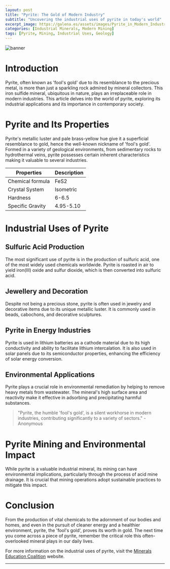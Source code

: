 ```yaml
---
layout: post
title: "Pyrite: The Gold of Modern Industry"
subtitle: "Uncovering the industrial uses of pyrite in today's world"
excerpt_image: https://galena.es/assets/images/Pyrite_in_Modern_Industry.png
categories: [Industrial Minerals, Modern Mining]
tags: [Pyrite, Mining, Industrial Uses, Geology]
---
```

![banner](https://galena.es/assets/images/Pyrite_in_Modern_Industry.png)

# Introduction

Pyrite, often known as 'fool's gold' due to its resemblance to the precious metal, is more than just a sparkling rock admired by mineral collectors. This iron sulfide mineral, ubiquitous in nature, plays an irreplaceable role in modern industries. This article delves into the world of pyrite, exploring its industrial applications and its importance in contemporary society.

# Pyrite and Its Properties

Pyrite's metallic luster and pale brass-yellow hue give it a superficial resemblance to gold, hence the well-known nickname of 'fool's gold'. Formed in a variety of geological environments, from sedimentary rocks to hydrothermal veins, pyrite possesses certain inherent characteristics making it valuable to several industries.

| Properties | Description |
| ----------- | ----------- |
| Chemical formula | FeS2 |
| Crystal System | Isometric |
| Hardness | 6-6.5 |
| Specific Gravity | 4.95-5.10 |

# Industrial Uses of Pyrite

## Sulfuric Acid Production

The most significant use of pyrite is in the production of sulfuric acid, one of the most widely used chemicals worldwide. Pyrite is roasted in air to yield iron(III) oxide and sulfur dioxide, which is then converted into sulfuric acid.

## Jewellery and Decoration

Despite not being a precious stone, pyrite is often used in jewelry and decorative items due to its unique metallic luster. It is commonly used in beads, cabochons, and decorative sculptures.

## Pyrite in Energy Industries

Pyrite is used in lithium batteries as a cathode material due to its high conductivity and ability to facilitate lithium intercalation. It is also used in solar panels due to its semiconductor properties, enhancing the efficiency of solar energy conversion.

## Environmental Applications

Pyrite plays a crucial role in environmental remediation by helping to remove heavy metals from wastewater. The mineral's high surface area and reactivity make it effective in adsorbing and precipitating harmful substances.

> "Pyrite, the humble 'fool's gold', is a silent workhorse in modern industries, contributing significantly to a variety of sectors." - Anonymous

# Pyrite Mining and Environmental Impact

While pyrite is a valuable industrial mineral, its mining can have environmental implications, particularly through the process of acid mine drainage. It is crucial that mining operations adopt sustainable practices to mitigate this impact.

# Conclusion

From the production of vital chemicals to the adornment of our bodies and homes, and even in the pursuit of cleaner energy and a healthier environment, pyrite, the 'fool's gold', proves its worth in gold. The next time you come across a piece of pyrite, remember the critical role this often-overlooked mineral plays in our daily lives.

For more information on the industrial uses of pyrite, visit the [Minerals Education Coalition](https://www.mineralseducationcoalition.org) website.

---
